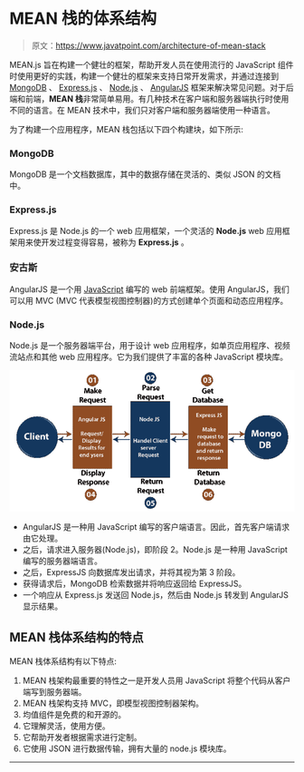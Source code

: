 # MEAN 栈的体系结构

> 原文：<https://www.javatpoint.com/architecture-of-mean-stack>

MEAN.js 旨在构建一个健壮的框架，帮助开发人员在使用流行的 JavaScript 组件时使用更好的实践，构建一个健壮的框架来支持日常开发需求，并通过连接到 [MongoDB](https://www.javatpoint.com/mongodb-tutorial) 、 [Express.js](https://www.javatpoint.com/expressjs-tutorial) 、 [Node.js](https://www.javatpoint.com/nodejs-tutorial) 、 [AngularJS](https://www.javatpoint.com/angularjs-tutorial) 框架来解决常见问题。对于后端和前端，**MEAN 栈**非常简单易用。有几种技术在客户端和服务器端执行时使用不同的语言。在 MEAN 技术中，我们只对客户端和服务器端使用一种语言。

为了构建一个应用程序，MEAN 栈包括以下四个构建块，如下所示:

### MongoDB

MongoDB 是一个文档数据库，其中的数据存储在灵活的、类似 JSON 的文档中。

### Express.js

Express.js 是 Node.js 的一个 web 应用框架，一个灵活的 **Node.js** web 应用框架用来使开发过程变得容易，被称为 **Express.js** 。

### 安古斯

AngularJS 是一个用 [JavaScript](https://www.javatpoint.com/javascript-tutorial) 编写的 web 前端框架。使用 AngularJS，我们可以用 MVC (MVC 代表模型视图控制器)的方式创建单个页面和动态应用程序。

### Node.js

Node.js 是一个服务器端平台，用于设计 web 应用程序，如单页应用程序、视频流站点和其他 web 应用程序。它为我们提供了丰富的各种 JavaScript 模块库。

![Architecture of Mean Stack](img/2f84662fa6f3da7a497360d5192cefc5.png)

*   AngularJS 是一种用 JavaScript 编写的客户端语言。因此，首先客户端请求由它处理。
*   之后，请求进入服务器(Node.js)，即阶段 2。Node.js 是一种用 JavaScript 编写的服务器端语言。
*   之后，ExpressJS 向数据库发出请求，并将其视为第 3 阶段。
*   获得请求后，MongoDB 检索数据并将响应返回给 ExpressJS。
*   一个响应从 Express.js 发送回 Node.js，然后由 Node.js 转发到 AngularJS 显示结果。

## MEAN 栈体系结构的特点

MEAN 栈体系结构有以下特点:

1.  MEAN 栈架构最重要的特性之一是开发人员用 JavaScript 将整个代码从客户端写到服务器端。
2.  MEAN 栈架构支持 MVC，即模型视图控制器架构。
3.  均值组件是免费的和开源的。
4.  它理解灵活，使用方便。
5.  它帮助开发者根据需求进行定制。
6.  它使用 JSON 进行数据传输，拥有大量的 node.js 模块库。

* * *